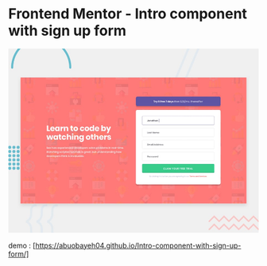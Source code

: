 # Frontend Mentor - Intro component with sign up form

![Design preview for the Intro component with sign up form coding challenge](./design/desktop-preview.jpg)

demo : [https://abuobayeh04.github.io/Intro-component-with-sign-up-form/]
